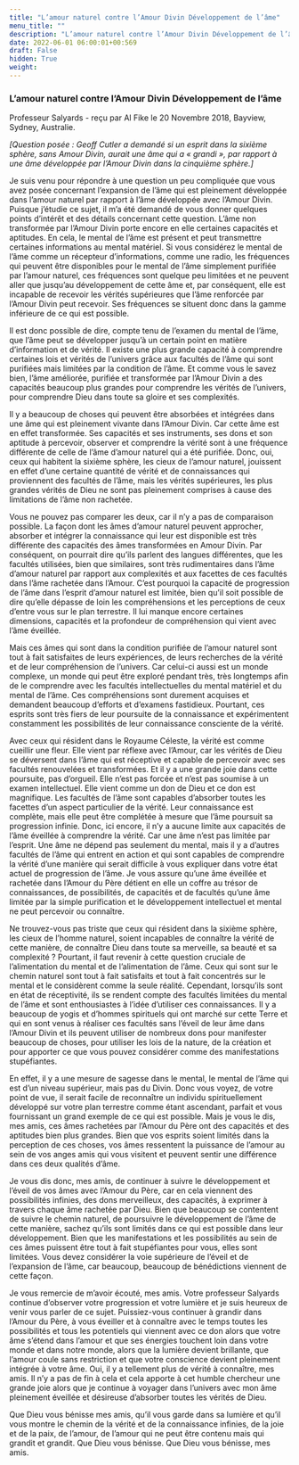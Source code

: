 ```yaml
---
title: "L’amour naturel contre l’Amour Divin Développement de l’âme"
menu_title: ""
description: "L’amour naturel contre l’Amour Divin Développement de l’âme"
date: 2022-06-01 06:00:01+00:569
draft: False
hidden: True
weight:
---
```

### L’amour naturel contre l’Amour Divin Développement de l’âme

Professeur Salyards - reçu par Al Fike le 20 Novembre 2018, Bayview, Sydney, Australie.

*[Question posée : Geoff Cutler a demandé si un esprit dans la sixième sphère, sans Amour Divin, aurait une âme qui a « grandi », par rapport à une âme développée par l’Amour Divin dans la cinquième sphère.]*

Je suis venu pour répondre à une question un peu compliquée que vous avez posée concernant l’expansion de l’âme qui est pleinement développée dans l’amour naturel par rapport à l’âme développée avec l’Amour Divin. Puisque j’étudie ce sujet, il m’a été demandé de vous donner quelques points d’intérêt et des détails concernant cette question. L’âme non transformée par l’Amour Divin porte encore en elle certaines capacités et aptitudes. En cela, le mental de l’âme est présent et peut transmettre certaines informations au mental matériel. Si vous considérez le mental de l’âme comme un récepteur d’informations, comme une radio, les fréquences qui peuvent être disponibles pour le mental de l’âme simplement purifiée par l’amour naturel, ces fréquences sont quelque peu limitées et ne peuvent aller que jusqu’au développement de cette âme et, par conséquent, elle est incapable de recevoir les vérités supérieures que l’âme renforcée par l’Amour Divin peut recevoir. Ses fréquences se situent donc dans la gamme inférieure de ce qui est possible.

Il est donc possible de dire, compte tenu de l’examen du mental de l’âme, que l’âme peut se développer jusqu’à un certain point en matière d’information et de vérité. Il existe une plus grande capacité à comprendre certaines lois et vérités de l’univers grâce aux facultés de l’âme qui sont purifiées mais limitées par la condition de l’âme. Et comme vous le savez bien, l’âme améliorée, purifiée et transformée par l’Amour Divin a des capacités beaucoup plus grandes pour comprendre les vérités de l’univers, pour comprendre Dieu dans toute sa gloire et ses complexités.

Il y a beaucoup de choses qui peuvent être absorbées et intégrées dans une âme qui est pleinement vivante dans l’Amour Divin. Car cette âme est en effet transformée. Ses capacités et ses instruments, ses dons et son aptitude à percevoir, observer et comprendre la vérité sont à une fréquence différente de celle de l’âme d’amour naturel qui a été purifiée. Donc, oui, ceux qui habitent la sixième sphère, les cieux de l’amour naturel, jouissent en effet d’une certaine quantité de vérité et de connaissances qui proviennent des facultés de l’âme, mais les vérités supérieures, les plus grandes vérités de Dieu ne sont pas pleinement comprises à cause des limitations de l’âme non rachetée.

Vous ne pouvez pas comparer les deux, car il n’y a pas de comparaison possible. La façon dont les âmes d’amour naturel peuvent approcher, absorber et intégrer la connaissance qui leur est disponible est très différente des capacités des âmes transformées en Amour Divin. Par conséquent, on pourrait dire qu’ils parlent des langues différentes, que les facultés utilisées, bien que similaires, sont très rudimentaires dans l’âme d’amour naturel par rapport aux complexités et aux facettes de ces facultés dans l’âme rachetée dans l’Amour. C’est pourquoi la capacité de progression de l’âme dans l’esprit d’amour naturel est limitée, bien qu’il soit possible de dire qu’elle dépasse de loin les compréhensions et les perceptions de ceux d’entre vous sur le plan terrestre. Il lui manque encore certaines dimensions, capacités et la profondeur de compréhension qui vient avec l’âme éveillée.

Mais ces âmes qui sont dans la condition purifiée de l’amour naturel sont tout à fait satisfaites de leurs expériences, de leurs recherches de la vérité et de leur compréhension de l’univers. Car celui-ci aussi est un monde complexe, un monde qui peut être exploré pendant très, très longtemps afin de le comprendre avec les facultés intellectuelles du mental matériel et du mental de l’âme. Ces compréhensions sont durement acquises et demandent beaucoup d’efforts et d’examens fastidieux. Pourtant, ces esprits sont très fiers de leur poursuite de la connaissance et expérimentent constamment les possibilités de leur connaissance consciente de la vérité.

Avec ceux qui résident dans le Royaume Céleste, la vérité est comme cueillir une fleur. Elle vient par réflexe avec l’Amour, car les vérités de Dieu se déversent dans l’âme qui est réceptive et capable de percevoir avec ses facultés renouvelées et transformées. Et il y a une grande joie dans cette poursuite, pas d’orgueil. Elle n’est pas forcée et n’est pas soumise à un examen intellectuel. Elle vient comme un don de Dieu et ce don est magnifique. Les facultés de l’âme sont capables d’absorber toutes les facettes d’un aspect particulier de la vérité. Leur connaissance est complète, mais elle peut être complétée à mesure que l’âme poursuit sa progression infinie. Donc, ici encore, il n’y a aucune limite aux capacités de l’âme éveillée à comprendre la vérité. Car une âme n’est pas limitée par l’esprit. Une âme ne dépend pas seulement du mental, mais il y a d’autres facultés de l’âme qui entrent en action et qui sont capables de comprendre la vérité d’une manière qui serait difficile à vous expliquer dans votre état actuel de progression de l’âme. Je vous assure qu’une âme éveillée et rachetée dans l’Amour du Père détient en elle un coffre au trésor de connaissances, de possibilités, de capacités et de facultés qu’une âme limitée par la simple purification et le développement intellectuel et mental ne peut percevoir ou connaître.

Ne trouvez-vous pas triste que ceux qui résident dans la sixième sphère, les cieux de l’homme naturel, soient incapables de connaître la vérité de cette manière, de connaître Dieu dans toute sa merveille, sa beauté et sa complexité ? Pourtant, il faut revenir à cette question cruciale de l’alimentation du mental et de l’alimentation de l’âme. Ceux qui sont sur le chemin naturel sont tout à fait satisfaits et tout à fait concentrés sur le mental et le considèrent comme la seule réalité. Cependant, lorsqu’ils sont en état de réceptivité, ils se rendent compte des facultés limitées du mental de l’âme et sont enthousiastes à l’idée d’utiliser ces connaissances. Il y a beaucoup de yogis et d’hommes spirituels qui ont marché sur cette Terre et qui en sont venus à réaliser ces facultés sans l’éveil de leur âme dans l’Amour Divin et ils peuvent utiliser de nombreux dons pour manifester beaucoup de choses, pour utiliser les lois de la nature, de la création et pour apporter ce que vous pouvez considérer comme des manifestations stupéfiantes.

En effet, il y a une mesure de sagesse dans le mental, le mental de l’âme qui est d’un niveau supérieur, mais pas du Divin. Donc vous voyez, de votre point de vue, il serait facile de reconnaître un individu spirituellement développé sur votre plan terrestre comme étant ascendant, parfait et vous fournissant un grand exemple de ce qui est possible. Mais je vous le dis, mes amis, ces âmes rachetées par l’Amour du Père ont des capacités et des aptitudes bien plus grandes. Bien que vos esprits soient limités dans la perception de ces choses, vos âmes ressentent la puissance de l’amour au sein de vos anges amis qui vous visitent et peuvent sentir une différence dans ces deux qualités d’âme.

Je vous dis donc, mes amis, de continuer à suivre le développement et l’éveil de vos âmes avec l’Amour du Père, car en cela viennent des possibilités infinies, des dons merveilleux, des capacités, à exprimer à travers chaque âme rachetée par Dieu. Bien que beaucoup se contentent de suivre le chemin naturel, de poursuivre le développement de l’âme de cette manière, sachez qu’ils sont limités dans ce qui est possible dans leur développement. Bien que les manifestations et les possibilités au sein de ces âmes puissent être tout à fait stupéfiantes pour vous, elles sont limitées. Vous devez considérer la voie supérieure de l’éveil et de l’expansion de l’âme, car beaucoup, beaucoup de bénédictions viennent de cette façon.

Je vous remercie de m’avoir écouté, mes amis. Votre professeur Salyards continue d’observer votre progression et votre lumière et je suis heureux de venir vous parler de ce sujet. Puissiez-vous continuer à grandir dans l’Amour du Père, à vous éveiller et à connaître avec le temps toutes les possibilités et tous les potentiels qui viennent avec ce don alors que votre âme s’étend dans l’amour et que ses énergies touchent loin dans votre monde et dans notre monde, alors que la lumière devient brillante, que l’amour coule sans restriction et que votre conscience devient pleinement intégrée à votre âme. Oui, il y a tellement plus de vérité à connaître, mes amis. Il n’y a pas de fin à cela et cela apporte à cet humble chercheur une grande joie alors que je continue à voyager dans l’univers avec mon âme pleinement éveillée et désireuse d’absorber toutes les vérités de Dieu.

Que Dieu vous bénisse mes amis, qu’il vous garde dans sa lumière et qu’il vous montre le chemin de la vérité et de la connaissance infinies, de la joie et de la paix, de l’amour, de l’amour qui ne peut être contenu mais qui grandit et grandit. Que Dieu vous bénisse. Que Dieu vous bénisse, mes amis.
